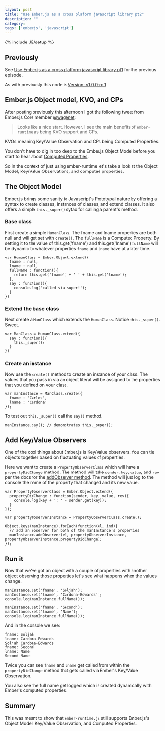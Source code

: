 ```yaml
---
layout: post
title: "Use Ember.js as a cross plaform javascript library pt2"
description: ""
category: 
tags: ['emberjs', 'javascript']
---
```

{% include JB/setup %}

## Previously

See [Use Ember.js as a cross platform javascript library pt1](http://cgcardona.github.com/2013/02/18/use-emberjs-as-a-cross-plaform-javascript-library/)
for the previous episode.

As with previously this code is [Version: v1.0.0-rc.1](https://raw.github.com/emberjs/ember.js/release-builds/ember-1.0.0-rc.1.js)

## Ember.js Object model, KVO, and CPs

After posting previously this afternoon I got the following tweet from Ember.js
Core member [@wagenet](https://twitter.com/wagenet/status/303660277797376000):

> Looks like a nice start. However, I see the main benefits of
> `ember-runtime` as being KVO support and CPs.

KVOs meaning Key/Value Observation and CPs being Computed Properties.

You don't have to dig in too deep to the Ember.js Object Model before you start
to hear about [Computed Properties](http://emberjs.com/guides/object-model/computed-properties/).

So in the context of just using ember-runtime let's take a look at the Object
Model, Key/Value Observations, and computed properties.

## The Object Model

Ember.js brings some sanity to Javascript's Prototypal nature by offering a
syntax to create classes, instances of classes, and extend classes. It also
offers a simple `this._super()` sytax for calling a parent's method.

### Base class

First create a simple `HumanClass`. The fname and lname properties are both null
and will get set with `create()`. The `fullName` is a Computed Property. By
setting it to the value of this.get('fname') and this.get('lname') `fullName` will
be dynamic to whatever properties `fname` and `lname` have at a later time.

    var HumanClass = Ember.Object.extend({
      fname : null,
      lname : null,
      fullName : function(){
        return this.get('fname') + ' ' + this.get('lname');
      },
      say : function(){
        console.log('called via super!');
      }
    })

### Extend the base class

Next create a `ManClass` which extends the `HumanClass`. Notice `this._super()`.  Sweet.
    
    var ManClass = HumanClass.extend({
      say : function(){
        this._super();
      }
    })

### Create an instance

Now use the `create()` method to create an instance of your class. The values
that you pass in via an object literal will be assigned to the properties that
you defined on your class.

    var manInstance = ManClass.create({
      fname : 'Carlos', 
      lname : 'Cardona' 
    });

To test out `this._super()` call the `say()` method.

    manInstance.say(); // demonstrates this._super();

## Add Key/Value Observers

One of the cool things about Ember.js is Key/Value observers. You can tie
objects together based on fluctuating values of properties.

Here we want to create a `PropertyObserverClass` which will have a `propertyDidChange` method. The method will take `sender`. `key`, `value`, and
`rev` per the docs for the [addObserver
method](http://emberjs.com/api/classes/Ember.Object.html#method_addObserver).
The method will just log to the console the name of the property that changed
and its new value.

    var PropertyObserverClass = Ember.Object.extend({
      propertyDidChange : function(sender, key, value, rev){
        console.log(key + ': ' + sender.get(key));
      }
    });

    var propertyObserverInstance = PropertyObserverClass.create();

    Object.keys(manInstance).forEach(function(el, ind){
      // add an observer for both of the manInstance's properties
      manInstance.addObserver(el, propertyObserverInstance, propertyObserverInstance.propertyDidChange);
    });

## Run it

Now that we've got an object with a couple of properties with another object
observing those properties let's see what happens when the values change.

    manInstance.set('fname', 'Soljah');
    manInstance.set('lname', 'Cardona-Edwards');
    console.log(manInstance.fullName());

    manInstance.set('fname', 'Second');
    manInstance.set('lname', 'Name');
    console.log(manInstance.fullName());

And in the console we see:

    fname: Soljah 
    lname: Cardona-Edwards 
    Soljah Cardona-Edwards 
    fname: Second 
    lname: Name 
    Second Name 

Twice you can see `fname` and `lname` get called from within the
`propertyDidChange` method that gets called via Ember's Key/Value Observation.

You also see the full name get logged which is created dynamically with Ember's
computed properties.

## Summary

This was meant to show that `ember-runtime.js` still supports Ember.js's Object
Model, Key/Value Observation, and Computed Properties. 
